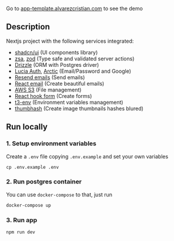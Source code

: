 Go to [app-template.alvarezcristian.com](https://app-template.alvarezcristian.com) to see the demo

## Description

Nextjs project with the following services integrated:
- [shadcn/ui](https://ui.shadcn.com/) (UI components library)
- [zsa](https://zsa.vercel.app/docs/introduction), [zod](https://zod.dev/) (Type safe and validated server actions)
- [Drizzle](https://orm.drizzle.team/) (ORM with Postgres driver)
- [Lucia Auth](https://lucia-auth.com/), [Arctic](https://arctic.js.org/) (Email/Password and Google)
- [Resend emails](https://resend.com/) (Send emails)
- [React email](https://react.email/) (Create beautiful emails)
- [AWS S3](https://www.npmjs.com/package/@aws-sdk/client-s3) (File management)
- [React hook form](https://react-hook-form.com/) (Create forms)
- [t3-env](https://github.com/t3-oss/t3-env) (Environment variables management)
- [thumbhash](https://github.com/evanw/thumbhash) (Create image thumbnails hashes blured)

## Run locally

### 1. Setup environment variables

Create a `.env` file copying `.env.example` and set your own variables
```shell
cp .env.example .env
```


### 2. Run postgres container

You can use `docker-compose` to that, just run

```shell
docker-compose up
```

### 3. Run app
```shell
npm run dev
```
